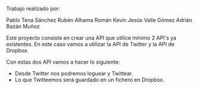 Trabajo realizado por:

Pablo Tena Sánchez
Rubén Alhama Román
Kevin Jesús Valle Gómez
Adrián Bazán Muñoz

Este proyecto consiste en crear una API que utilice mínimo 2 API's ya existentes. En este caso vamos a utilizar la API 
de Twitter y la API de Dropbox.

Con estas dos API vamos a hacer lo siguiente:

  - Desde Twitter nos podremos loguear y Twittear.
  - Lo que Twitteemos será guardado en un fichero en Dropbox.
